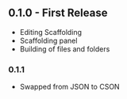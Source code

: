 ## 0.1.0 - First Release
*   Editing Scaffolding
*   Scaffolding panel
*   Building of files and folders

### 0.1.1
*   Swapped from JSON to CSON
